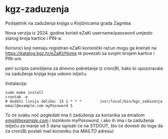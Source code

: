 # kgz-zaduzenja
Podsjetnik na zaduženja knjiga u Knjižnicama grada Zagreba

Nova verzija iz 2024. godine koristi eZaKi username/password umjesto starog broja kartice i PIN-a.

Korisnici koji nemaju registiran eZaKi korisnički račun mogu ga kreirati na https://katalog.kgz.hr/eZaKi/Home
te povezati sa svojim brojem kartice i PIN-om.

perl scripta zamišljena za dnevno pokretanje iz cron(8), kako bi upozoravala na zaduženja knjiga koja uskoro istječu.

Instalacija:

    sudo make install
    crontab -e
    # dodati liniju oblika: 15 1 * * *        /usr/local/bin/kgz_zaduzenja email@example.com myPassword 5

To će svaku noć pogledati ima li zaduženja za korisnika sa emailom *email@example.com* i lozinkom *myPassword*, 
i ako ih ima i ta zaduženja istječu za manje od *5* dana ispisati će na STDOUT, što će dovesti do toga da će 
cron(8) poslati mail korisniku (na *MAILTO* adresu)
